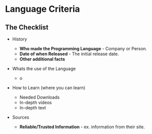 # Language Criteria

## The Checklist
- History
  - **Who made the Programming Language** - Company or Person.
  - **Date of when Released** - The initial release date.
  - **Other additional facts**
  
- Whats the use of the Language
  - o

- How to Learn (where you can learn)
  - Needed Downloads
  - In-depth videos
  - In-depth text

- Sources
  - **Reliable/Trusted Information** - ex. information from their site.
